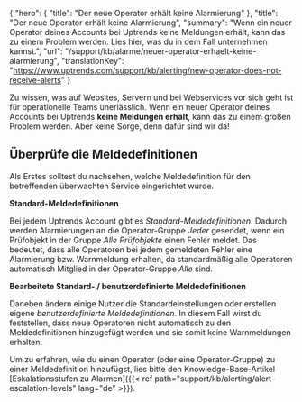 {
  "hero": {
    "title": "Der neue Operator erhält keine Alarmierung"
  },
  "title": "Der neue Operator erhält keine Alarmierung",
  "summary": "Wenn ein neuer Operator deines Accounts bei Uptrends keine Meldungen erhält, kann das zu einem Problem werden. Lies hier, was du in dem Fall unternehmen kannst.",
  "url": "/support/kb/alarme/neuer-operator-erhaelt-keine-alarmierung",
  "translationKey": "https://www.uptrends.com/support/kb/alerting/new-operator-does-not-receive-alerts"
}

Zu wissen, was auf Websites, Servern und bei Webservices vor sich geht ist für operationelle Teams unerlässlich. Wenn ein neuer Operator deines Accounts bei Uptrends **keine Meldungen erhält**, kann das zu einem großen Problem werden. Aber keine Sorge, denn dafür sind wir da!

## Überprüfe die Meldedefinitionen

Als Erstes solltest du nachsehen, welche Meldedefinition für den betreffenden überwachten Service eingerichtet wurde.

**Standard-Meldedefinitionen**

Bei jedem Uptrends Account gibt es *Standard-Meldedefinitionen*. Dadurch werden Alarmierungen an die Operator-Gruppe *Jeder* gesendet, wenn ein Prüfobjekt in der Gruppe *Alle Prüfobjekte* einen Fehler meldet. Das bedeutet, dass alle Operatoren bei jedem gemeldeten Fehler eine Alarmierung bzw. Warnmeldung erhalten, da standardmäßig alle Operatoren automatisch Mitglied in der Operator-Gruppe *Alle* sind.

**Bearbeitete Standard- / benutzerdefinierte Meldedefinitionen**

Daneben ändern einige Nutzer die Standardeinstellungen oder erstellen eigene *benutzerdefinierte Meldedefinitionen*. In diesem Fall wirst du feststellen, dass neue Operatoren nicht automatisch zu den Meldedefinitionen hinzugefügt werden und sie somit keine Warnmeldungen erhalten.

Um zu erfahren, wie du einen Operator (oder eine Operator-Gruppe) zu einer Meldedefinition hinzufügst, lies bitte den Knowledge-Base-Artikel [Eskalationsstufen zu Alarmen]({{< ref path="support/kb/alerting/alert-escalation-levels" lang="de" >}}).
